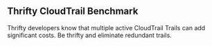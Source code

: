 ## Thrifty CloudTrail Benchmark

Thrifty developers know that multiple active CloudTrail Trails can add significant costs. Be thrifty and eliminate redundant trails.
